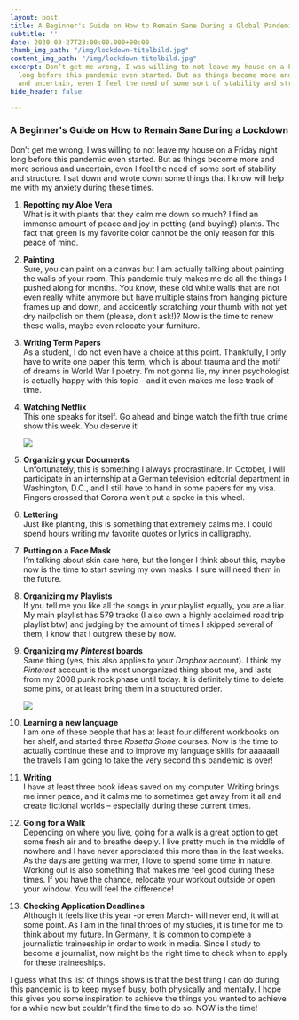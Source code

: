 ```yaml
---
layout: post
title: A Beginner's Guide on How to Remain Sane During a Global Pandemic
subtitle: ''
date: 2020-03-27T23:00:00.000+00:00
thumb_img_path: "/img/lockdown-titelbild.jpg"
content_img_path: "/img/lockdown-titelbild.jpg"
excerpt: Don’t get me wrong, I was willing to not leave my house on a Friday night
  long before this pandemic even started. But as things become more and more serious
  and uncertain, even I feel the need of some sort of stability and structure.
hide_header: false

---
```

### A Beginner's Guide on How to Remain Sane During a Lockdown

Don’t get me wrong, I was willing to not leave my house on a Friday night long before this pandemic even started. But as things become more and more serious and uncertain, even I feel the need of some sort of stability and structure. I sat down and wrote down some things that I know will help me with my anxiety during these times.

 1. **Repotting my Aloe Vera**  
    What is it with plants that they calm me down so much? I find an immense amount of peace and joy in potting (and buying!) plants. The fact that green is my favorite color cannot be the only reason for this peace of mind.
 2. **Painting**  
    Sure, you can paint on a canvas but I am actually talking about painting the walls of your room. This pandemic truly makes me do all the things I pushed along for months. You know, these old white walls that are not even really white anymore but have multiple stains from hanging picture frames up and down, and accidently scratching your thumb with not yet dry nailpolish on them (please, don’t ask!)? Now is the time to renew these walls, maybe even relocate your furniture.
 3. **Writing Term Papers**  
    As a student, I do not even have a choice at this point. Thankfully, I only have to write one paper this term, which is about trauma and the motif of dreams in World War I poetry. I’m not gonna lie, my inner psychologist is actually happy with this topic – and it even makes me lose track of time.
 4. **Watching Netflix**  
    This one speaks for itself. Go ahead and binge watch the fifth true crime show this week. You deserve it!

    ![](/img/img_5449.jpeg)
 5. **Organizing your Documents**  
    Unfortunately, this is something I always procrastinate. In October, I will participate in an internship at a German television editorial department in Washington, D.C., and I still have to hand in some papers for my visa. Fingers crossed that Corona won’t put a spoke in this wheel.
 6. **Lettering**  
    Just like planting, this is something that extremely calms me. I could spend hours writing my favorite quotes or lyrics in calligraphy.
 7. **Putting on a Face Mask**  
    I’m talking about skin care here, but the longer I think about this, maybe now is the time to start sewing my own masks. I sure will need them in the future.
 8. **Organizing my Playlists**  
    If you tell me you like all the songs in your playlist equally, you are a liar. My main playlist has 579 tracks (I also own a highly acclaimed road trip playlist btw) and judging by the amount of times I skipped several of them, I know that I outgrew these by now.
 9. **Organizing my _Pinterest_ boards**  
    Same thing (yes, this also applies to your _Dropbox_ account). I think my _Pinterest_ account is the most unorganized thing about me, and lasts from my 2008 punk rock phase until today. It is definitely time to delete some pins, or at least bring them in a structured order.

    ![](/img/img_5441.jpeg)
10. **Learning a new language**  
    I am one of these people that has at least four different workbooks on her shelf, and started three _Rosetta Stone_ courses. Now is the time to actually continue these and to improve my language skills for aaaaaall the travels I am going to take the very second this pandemic is over!
11. **Writing**  
    I have at least three book ideas saved on my computer. Writing brings me inner peace, and it calms me to sometimes get away from it all and create fictional worlds – especially during these current times.
12. **Going for a Walk**  
    Depending on where you live, going for a walk is a great option to get some fresh air and to breathe deeply. I live pretty much in the middle of nowhere and I have never appreciated this more than in the last weeks. As the days are getting warmer, I love to spend some time in nature. Working out is also something that makes me feel good during these times. If you have the chance, relocate your workout outside or open your window. You will feel the difference!
13. **Checking Application Deadlines**  
    Although it feels like this year -or even March- will never end, it will at some point. As I am in the final throes of my studies, it is time for me to think about my future. In Germany, it is common to complete a journalistic traineeship in order to work in media. Since I study to become a journalist, now might be the right time to check when to apply for these traineeships.

I guess what this list of things shows is that the best thing I can do during this pandemic is to keep myself busy, both physically and mentally. I hope this gives you some inspiration to achieve the things you wanted to achieve for a while now but couldn’t find the time to do so. NOW is the time!